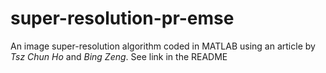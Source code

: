 # super-resolution-pr-emse
An image super-resolution algorithm coded in MATLAB using an article by _Tsz Chun Ho_ and _Bing Zeng_. See link in the README
